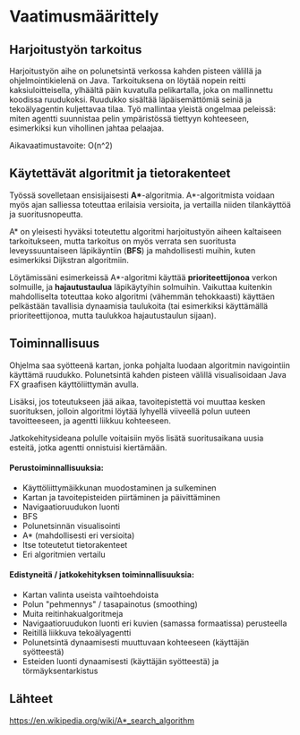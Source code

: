 # Vaatimusmäärittely

## Harjoitustyön tarkoitus

Harjoitustyön aihe on polunetsintä verkossa kahden pisteen välillä ja ohjelmointikielenä on Java. Tarkoituksena on löytää nopein reitti kaksiuloitteisella, ylhäältä päin kuvatulla pelikartalla, joka on mallinnettu koodissa ruudukoksi. Ruudukko sisältää läpäisemättömiä seiniä ja tekoälyagentin kuljettavaa tilaa. Työ mallintaa yleistä ongelmaa peleissä: miten agentti suunnistaa pelin ympäristössä tiettyyn kohteeseen, esimerkiksi kun vihollinen jahtaa pelaajaa.

Aikavaatimustavoite: O(n^2)


## Käytettävät algoritmit ja tietorakenteet

Työssä sovelletaan ensisijaisesti __A*__-algoritmia. A*-algoritmista voidaan myös ajan salliessa toteuttaa erilaisia versioita, ja vertailla niiden tilankäyttöä ja suoritusnopeutta.

A* on yleisesti hyväksi toteutettu algoritmi harjoitustyön aiheen kaltaiseen tarkoitukseen, mutta tarkoitus on myös verrata sen suoritusta leveyssuuntaiseen läpikäyntiin (__BFS__) ja mahdollisesti muihin, kuten esimerkiksi Dijkstran algoritmiin.

Löytämissäni esimerkeissä  A*-algoritmi käyttää __prioriteettijonoa__ verkon solmuille, ja __hajautustaulua__ läpikäytyihin solmuihin. Vaikuttaa kuitenkin mahdolliselta toteuttaa koko algoritmi (vähemmän tehokkaasti) käyttäen pelkästään tavallisia dynaamisia taulukoita (tai esimerkiksi käyttämällä prioriteettijonoa, mutta taulukkoa hajautustaulun sijaan).


## Toiminnallisuus

Ohjelma saa syötteenä kartan, jonka pohjalta luodaan algoritmin navigointiin käyttämä ruudukko. Polunetsintä kahden pisteen välillä visualisoidaan Java FX graafisen käyttöliittymän avulla.

Lisäksi, jos toteutukseen jää aikaa, tavoitepistettä voi muuttaa kesken suorituksen, jolloin algoritmi löytää lyhyellä viiveellä polun uuteen tavoitteeseen, ja agentti liikkuu kohteeseen.

Jatkokehitysideana polulle voitaisiin myös lisätä suoritusaikana uusia esteitä, jotka agentti onnistuisi kiertämään.


#### Perustoiminnallisuuksia:
* Käyttöliittymäikkunan muodostaminen ja sulkeminen
* Kartan ja tavoitepisteiden piirtäminen ja päivittäminen
* Navigaatioruudukon luonti
* BFS
* Polunetsinnän visualisointi
* A* (mahdollisesti eri versioita)
* Itse toteutetut tietorakenteet
* Eri algoritmien vertailu

#### Edistyneitä / jatkokehityksen toiminnallisuuksia:
* Kartan valinta useista vaihtoehdoista
* Polun "pehmennys" / tasapainotus (smoothing)
* Muita reitinhakualgoritmeja
* Navigaatioruudukon luonti eri kuvien (samassa formaatissa) perusteella
* Reitillä liikkuva tekoälyagentti
* Polunetsintä dynaamisesti muuttuvaan kohteeseen (käyttäjän syötteestä)
* Esteiden luonti dynaamisesti (käyttäjän syötteestä) ja törmäyksentarkistus
  
##  Lähteet
https://en.wikipedia.org/wiki/A*_search_algorithm
